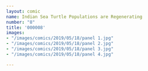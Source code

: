 ```yaml
---
layout: comic
name: Indian Sea Turtle Populations are Regenerating
number: "8"
title: '000008'
images:
- "/images/comics/2019/05/18/panel 1.jpg"
- "/images/comics/2019/05/18/panel 2.jpg"
- "/images/comics/2019/05/18/panel 3.jpg"
- "/images/comics/2019/05/18/panel 4.jpg"

---
```

